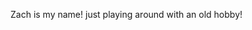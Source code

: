 Zach is my name!
just playing around with an old hobby!

<!---
zmiler2/zmiler2 is a ✨ special ✨ repository because its `README.md` (this file) appears on your GitHub profile.
You can click the Preview link to take a look at your changes.
--->
